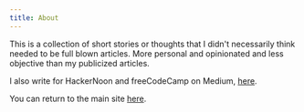 ```yaml
---
title: About
---
```


This is a collection of short stories or thoughts that I didn't necessarily think needed to be full blown articles. More personal and opinionated and less objective than my publicized articles.

I also write for HackerNoon and freeCodeCamp on Medium, [here](https://medium.com/@jonluca).

You can return to the main site [here](https://jonlu.ca).